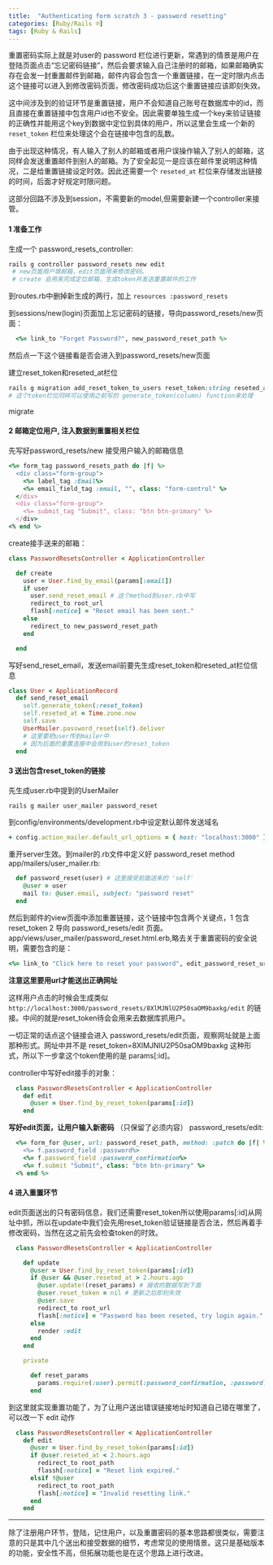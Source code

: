 ```yaml
---
title:  "Authenticating form scratch 3 - password resetting"
categories: [Ruby/Rails ℗]
tags: [Ruby & Rails]
---
```


重置密码实际上就是对user的 password 栏位进行更新，常遇到的情景是用户在登陆页面点击“忘记密码链接”，然后会要求输入自己注册时的邮箱，如果邮箱确实存在会发一封重置邮件到邮箱，邮件内容会包含一个重置链接，在一定时限内点击这个链接可以进入到修改密码页面，修改密码成功后这个重置链接应该即刻失效。

这中间涉及到的验证环节是重置链接，用户不会知道自己账号在数据库中的id，而且直接在重置链接中包含用户id也不安全。因此需要单独生成一个key来验证链接的正确性并能用这个key到数据中定位到具体的用户，所以这里会生成一个新的 `reset_token` 栏位来处理这个会在链接中包含的乱数。

由于出现这种情况，有人输入了别人的邮箱或者用户误操作输入了别人的邮箱，这同样会发送重置邮件到别人的邮箱。为了安全起见一是应该在邮件里说明这种情况，二是给重置链接设定时效。因此还需要一个 `reseted_at` 栏位来存储发出链接的时间，后面才好规定时限问题。

这部分回路不涉及到session，不需要新的model,但需要新建一个controller来接管。

#### 1 准备工作

生成一个 password_resets_controller:
```ruby
rails g controller password_resets new edit
 # new页面用户填邮箱，edit页面用来修改密码。
 # create 会用来完成定位邮箱，生成token并发送重置邮件的工作
```

到routes.rb中删掉新生成的两行，加上 `resources :password_resets`

到sessions/new(login)页面加上忘记密码的链接，导向password_resets/new页面：
```ruby
  <%= link_to "Forget Password?", new_password_reset_path %>
```
然后点一下这个链接看是否会进入到password_resets/new页面

建立reset_token和reseted_at栏位
```ruby
rails g migration add_reset_token_to_users reset_token:string reseted_at:datetime
# 这个token栏位同样可以使用之前写的 generate_token(column) function来处理
```
migrate

#### 2 邮箱定位用户, 注入数据到重置相关栏位

先写好password_resets/new 接受用户输入的邮箱信息
```ruby
<%= form_tag password_resets_path do |f| %>
  <div class="form-group">
    <%= label_tag :Email%>
    <%= email_field_tag :email, "", class: "form-control" %>
  </div>
  <div class="form-group">
    <%= submit_tag "Submit", class: "btn btn-primary" %>
  </div>
<% end %>
```
create接手送来的邮箱：

```ruby
class PasswordResetsController < ApplicationController

  def create
    user = User.find_by_email(params[:email])
    if user
      user.send_reset_email # 这个method到user.rb中写
      redirect_to root_url
      flash[:notice] = "Reset email has been sent."
    else
      redirect_to new_password_reset_path
    end

  end
```
写好send_reset_email，发送email前要先生成reset_token和reseted_at栏位信息

```ruby
class User < ApplicationRecord
  def send_reset_email
    self.generate_token(:reset_token)
    self.reseted_at = Time.zone.now
    self.save
    UserMailer.password_reset(self).deliver
    # 这里要把user传到mailer中
    # 因为后面的重置连接中会用到user的reset_token
  end
```

#### 3 送出包含reset_token的链接

先生成user.rb中提到的UserMailer
```ruby
rails g mailer user_mailer password_reset
```

到config/environments/development.rb中设定默认邮件发送域名
```ruby
+ config.action_mailer.default_url_options = { host: "localhost:3000" }
```

重开server生效。到mailer的.rb文件中定义好 password_reset method
app/mailers/user_mailer.rb:
```ruby
  def password_reset(user) # 这里接受前面送来的 'self'
    @user = user
    mail to: @user.email, subject: "password reset"
  end
```

然后到邮件的view页面中添加重置链接，这个链接中包含两个关键点，1 包含reset_token 2 导向 password_resets/edit 页面。app/views/user_mailer/password_reset.html.erb,略去关于重置密码的安全说明，需要包含的是：
```ruby
<%= link_to "Click here to reset your password", edit_password_reset_url(@user.reset_token)%>
```
**注意这里要用url才能送出正确网址**

这样用户点击的时候会生成类似
`http://localhost:3000/password_resets/8XlMJNlU2P50saOM9baxkg/edit`
的链接。中间的就是reset_token待会会用来去数据库抓用户。

一切正常的话点这个链接会进入 password_resets/edit页面，观察网址就是上面那种形式。网址中并不是 reset_token=8XlMJNlU2P50saOM9baxkg 这种形式，所以下一步拿这个token使用的是 params[:id]。

controller中写好edit接手的对象：
```ruby
  class PasswordResetsController < ApplicationController
    def edit
      @user = User.find_by_reset_token(params[:id])
    end
```

**写好edit页面，让用户输入新密码** （只保留了必须内容）
password_resets/edit:
```ruby
  <%= form_for @user, url: password_reset_path, method: :patch do |f| %>
    <%= f.password_field :password%>
    <%= f.password_field :password_confirmation%>
    <%= f.submit "Submit", class: "btn btn-primary" %>
  <% end %>
```

#### 4 进入重置环节

edit页面送出的只有密码信息，我们还需要reset_token所以使用params[:id]从网址中抓，所以在update中我们会先用reset_token验证链接是否合法，然后再着手修改密码，当然在这之前先会检查token的时效。
```ruby
  class PasswordResetsController < ApplicationController

    def update
      @user = User.find_by_reset_token(params[:id])
      if @user && @user.reseted_at > 2.hours.ago
        @user.update!(reset_params) # 接收的数据写到下面
        @user.reset_token = nil # 更新之后即刻失效
        @user.save
        redirect_to root_url
        flash[:notice] = "Password has been reseted, try login again."
      else
        render :edit
      end
    end

    private

      def reset_params
        params.require(:user).permit(:password_confirmation, :password)
      end
```

到这里就实现重置功能了，为了让用户送出错误链接地址时知道自己错在哪里了，可以改一下 edit 动作

```ruby
  class PasswordResetsController < ApplicationController
    def edit
      @user = User.find_by_reset_token(params[:id])
      if @user.reseted_at < 2.hours.ago
        redirect_to root_path
        flassh[:notice] = "Reset link expired."
      elsif !@user
        redirect_to root_path
        flash[:notice] = "Invalid resetting link."
      end
    end
```

---

除了注册用户环节，登陆，记住用户，以及重置密码的基本思路都很类似，需要注意的只是其中几个送出和接受数据的细节，考虑常见的使用情景。这只是基础版本的功能，安全性不高，但拓展功能也是在这个思路上进行改进。
